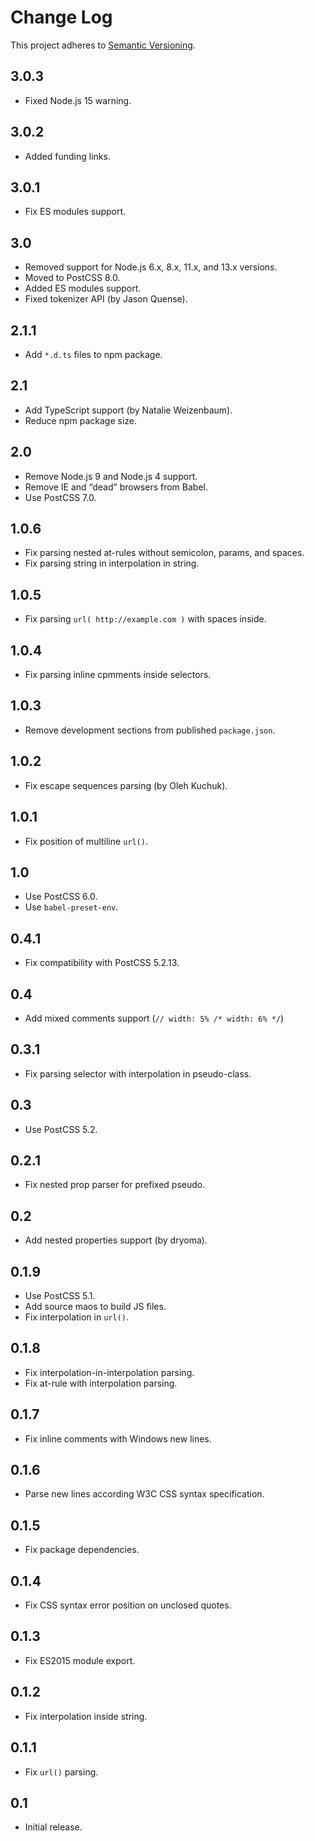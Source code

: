 # Change Log
This project adheres to [Semantic Versioning](http://semver.org/).

## 3.0.3
* Fixed Node.js 15 warning.

## 3.0.2
* Added funding links.

## 3.0.1
* Fix ES modules support.

## 3.0
* Removed support for Node.js 6.x, 8.x, 11.x, and 13.x versions.
* Moved to PostCSS 8.0.
* Added ES modules support.
* Fixed tokenizer API (by Jason Quense).

## 2.1.1
* Add `*.d.ts` files to npm package.

## 2.1
* Add TypeScript support (by Natalie Weizenbaum).
* Reduce npm package size.

## 2.0
* Remove Node.js 9 and Node.js 4 support.
* Remove IE and “dead” browsers from Babel.
* Use PostCSS 7.0.

## 1.0.6
* Fix parsing nested at-rules without semicolon, params, and spaces.
* Fix parsing string in interpolation in string.

## 1.0.5
* Fix parsing `url( http://example.com )` with spaces inside.

## 1.0.4
* Fix parsing inline cpmments inside selectors.

## 1.0.3
* Remove development sections from published `package.json`.

## 1.0.2
* Fix escape sequences parsing (by Oleh Kuchuk).

## 1.0.1
* Fix position of multiline `url()`.

## 1.0
* Use PostCSS 6.0.
* Use `babel-preset-env`.

## 0.4.1
* Fix compatibility with PostCSS 5.2.13.

## 0.4
* Add mixed comments support (`// width: 5% /* width: 6% */`)

## 0.3.1
* Fix parsing selector with interpolation in pseudo-class.

## 0.3
* Use PostCSS 5.2.

## 0.2.1
* Fix nested prop parser for prefixed pseudo.

## 0.2
* Add nested properties support (by dryoma).

## 0.1.9
* Use PostCSS 5.1.
* Add source maos to build JS files.
* Fix interpolation in `url()`.

## 0.1.8
* Fix interpolation-in-interpolation parsing.
* Fix at-rule with interpolation parsing.

## 0.1.7
* Fix inline comments with Windows new lines.

## 0.1.6
* Parse new lines according W3C CSS syntax specification.

## 0.1.5
* Fix package dependencies.

## 0.1.4
* Fix CSS syntax error position on unclosed quotes.

## 0.1.3
* Fix ES2015 module export.

## 0.1.2
* Fix interpolation inside string.

## 0.1.1
* Fix `url()` parsing.

## 0.1
* Initial release.
